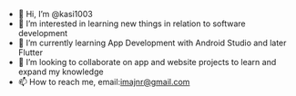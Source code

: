 - 👋 Hi, I’m @kasi1003
- 👀 I’m interested in learning new things in relation to software development
- 🌱 I’m currently learning App Development with Android Studio and later Flutter
- 💞️ I’m looking to collaborate on app and website projects to learn and expand my knowledge
- 📫 How to reach me, email:imajnr@gmail.com

<!---
kasi1003/kasi1003 is a ✨ special ✨ repository because its `README.md` (this file) appears on your GitHub profile.
You can click the Preview link to take a look at your changes.
--->
